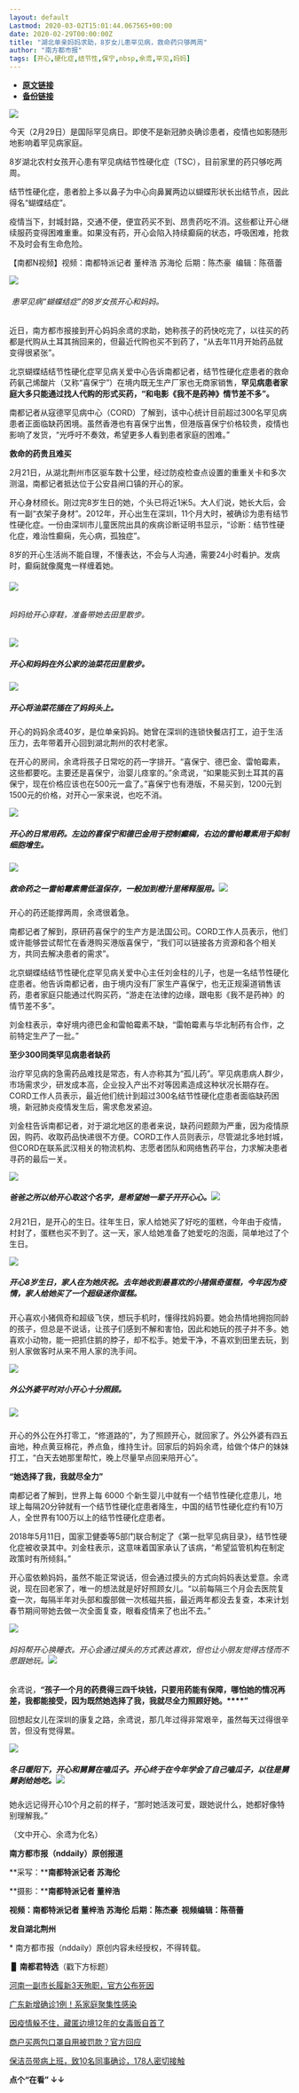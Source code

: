 ```yaml
---
layout: default
Lastmod: 2020-03-02T15:01:44.067565+00:00
date: 2020-02-29T00:00:00Z
title: "湖北单亲妈妈求助，8岁女儿患罕见病，救命药只够两周"
author: "南方都市报"
tags: [开心,硬化症,结节性,保宁,nbsp,余鸢,罕见,妈妈]
---
```


* [**原文链接**](https://mp.weixin.qq.com/s/1AP_cWpNaGJOHbDZFsEtIQ)
* [**备份链接**](http://archive.ph/5y29Z)


![](/images/post/09060180a1bb35d4f1ab370ef8d6128a.jpg)

  

今天（2月29日）是国际罕见病日。即使不是新冠肺炎确诊患者，疫情也如影随形地影响着罕见病家庭。  

  

8岁湖北农村女孩开心患有罕见病结节性硬化症（TSC），目前家里的药只够吃两周。

  

结节性硬化症，患者脸上多以鼻子为中心向鼻翼两边以蝴蝶形状长出结节点，因此得名“蝴蝶结症”。

  

疫情当下，封城封路，交通不便，便宜药买不到、昂贵药吃不消。这些都让开心继续服药变得困难重重。如果没有药，开心会陷入持续癫痫的状态，呼吸困难，抢救不及时会有生命危险。

  

【南都N视频】视频：南都特派记者 董梓浩 苏海伦 后期：陈杰豪  编辑：陈蓓蕾  

  

![](/images/post/3fb2434bdcbb6929018ce22f7508fd4b.jpg)

######  患罕见病“蝴蝶结症”的8岁女孩开心和妈妈。  

######   

近日，南方都市报接到开心妈妈余鸢的求助，她称孩子的药快吃完了，以往买的药都是代购从土耳其捎回来的，但最近代购也买不到药了，“从去年11月开始药品就变得很紧张”。

  

北京蝴蝶结结节性硬化症罕见病关爱中心告诉南都记者，结节性硬化症患者的救命药氨己烯酸片（又称“喜保宁”）在境内既无生产厂家也无商家销售，**罕见病患者家庭大多只能通过找人代购的形式买药，“和电影《我不是药神》情节差不多”。**

  

南都记者从寇德罕见病中心（CORD）了解到，该中心统计目前超过300名罕见病患者正面临缺药困境。虽然香港也有喜保宁出售，但港版喜保宁价格较贵，疫情也影响了发货，“光呼吁不奏效，希望更多人看到患者家庭的困难。”

  

**救命的药贵且难买**

  

2月21日，从湖北荆州市区驱车数十公里，经过防疫检查点设置的重重关卡和多次测温，南都记者抵达位于公安县闸口镇的开心的家。

  

开心身材颀长。刚过完8岁生日的她，个头已将近1米5。大人们说，她长大后，会有一副“衣架子身材”。2012年，开心出生在深圳，11个月大时，被确诊为患有结节性硬化症。一份由深圳市儿童医院出具的疾病诊断证明书显示，“诊断：结节性硬化症，难治性癫痫，先心病，孤独症”。

  

8岁的开心生活尚不能自理，不懂表达，不会与人沟通，需要24小时看护。发病时，癫痫就像魔鬼一样缠着她。

  

###### ![](/images/post/441274a04e0f25e2f2a95c1cbb423e42.jpg)

###### 妈妈给开心穿鞋，准备带她去田里散步。

######   

![](/images/post/f7d0689f297c28b1e58836b5cc97dbd4.jpg)

##### 开心和妈妈在外公家的油菜花田里散步。

![](/images/post/f16a28c283b86cd8b4f75fd7d3718ccb.jpg)

##### 开心将油菜花插在了妈妈头上。

开心的妈妈余鸢40岁，是位单亲妈妈。她曾在深圳的连锁快餐店打工，迫于生活压力，去年带着开心回到湖北荆州的农村老家。

  

在开心的房间，余鸢将孩子日常吃的药一字排开。“喜保宁、德巴金、雷帕霉素，这些都要吃。主要还是喜保宁，治婴儿痉挛的。”余鸢说，“如果能买到土耳其的喜保宁，现在价格应该也在500元一盒了。”喜保宁也有港版，不易买到，1200元到1500元的价格，对开心一家来说，也吃不消。

  

![](/images/post/0c8f32518ce219417cc5d60da1a74d1b.jpg)

##### 开心的日常用药。左边的喜保宁和德巴金用于控制癫痫，右边的雷帕霉素用于抑制细胞增生。

![](/images/post/95604a912e4fe838616a425897ee8507.jpg)

##### 救命药之一雷帕霉素需低温保存，一般加到橙汁里稀释服用。![](/images/post/bdc4e9164a0859af8fb62930e2d1a998.jpg)

开心的药还能撑两周，余鸢很着急。

  

南都记者了解到，原研药喜保宁的生产方是法国公司。CORD工作人员表示，他们或许能够尝试帮忙在香港购买港版喜保宁，“我们可以链接各方资源和各个相关方，共同去解决患者的需求”。

  

北京蝴蝶结结节性硬化症罕见病关爱中心主任刘金柱的儿子，也是一名结节性硬化症患者。他告诉南都记者，由于境内没有厂家生产喜保宁，也无正规渠道销售该药，患者家庭只能通过代购买药，“游走在法律的边缘，跟电影《我不是药神》的情节差不多”。

  

刘金柱表示，幸好境内德巴金和雷帕霉素不缺，“雷帕霉素与华北制药有合作，之前特定生产了一批。”

**至少300同类罕见病患者缺药**

  

治疗罕见病的急需药品难找是常态，有人亦称其为“孤儿药”。罕见病患病人群少，市场需求少，研发成本高，企业投入产出不对等因素造成这种状况长期存在。CORD工作人员表示，最近他们统计到超过300名结节性硬化症患者面临缺药困境，新冠肺炎疫情发生后，需求愈发紧迫。

  

刘金柱告诉南都记者，对于湖北地区的患者来说，缺药问题颇为严重，因为疫情原因，购药、收取药品快递很不方便。CORD工作人员则表示，尽管湖北多地封城，但CORD在联系武汉相关的物流机构、志愿者团队和网络售药平台，力求解决患者寻药的最后一关。

  

![](/images/post/30cf791b4d8930eb3a55f76292df4241.jpg)

##### 爸爸之所以给开心取这个名字，是希望她一辈子开开心心。![](/images/post/bdc4e9164a0859af8fb62930e2d1a998.jpg)

2月21日，是开心的生日。往年生日，家人给她买了好吃的蛋糕，今年由于疫情，村封了，蛋糕也买不到了。这一天，家人给她准备了她爱吃的泡面，简单地过了个生日。

  

![](/images/post/a13fafc1aa3f61ac8637ed793a00f0e8.jpg)

##### 开心8岁生日，家人在为她庆祝。去年她收到最喜欢的小猪佩奇蛋糕，今年因为疫情，家人给她买了一个超级迷你蛋糕。

开心喜欢小猪佩奇和超级飞侠，想玩手机时，懂得找妈妈要。她会热情地拥抱同龄的孩子，但总是不说话，让孩子们感到不解和害怕，因此和她玩的孩子并不多。她喜欢小动物，能一把抓住鹅的脖子，却不松手。她爱干净，不喜欢到田里去玩，到别人家做客时从来不用人家的洗手间。

  

![](/images/post/b32375ae391c003bc2147a4830431db9.jpg)

##### 外公外婆平时对小开心十分照顾。

##### ![](/images/post/bdc4e9164a0859af8fb62930e2d1a998.jpg)

开心的外公在外打零工，“修道路的”，为了照顾开心，就回家了。外公外婆有四五亩地，种点黄豆棉花，养点鱼，维持生计。回家后的妈妈余鸢，给做个体户的妹妹打工，“白天去她那里帮忙，晚上尽量早点回来陪开心”。

  

**“她选择了我，我就尽全力”**

  

南都记者了解到，世界上每 6000 个新生婴儿中就有一个结节性硬化症患儿，地球上每隔20分钟就有一个结节性硬化症患者降生，中国的结节性硬化症约有10万人，全世界有100万以上的结节性硬化症患者。

  

2018年5月11日，国家卫健委等5部门联合制定了《第一批罕见病目录》，结节性硬化症被收录其中。刘金柱表示，这意味着国家承认了该病，“希望监管机构在制定政策时有所倾斜。”

  

开心蛮依赖妈妈，虽然不能正常说话，但会通过摸头的方式向妈妈表达爱意。余鸢说，现在回老家了，唯一的想法就是好好照顾女儿。“以前每隔三个月会去医院复查一次，每隔半年对头部和腹部做一次核磁共振，最近两年都没去复查，本来计划春节期间带她去做一次全面复查，眼看疫情来了也出不去。”

  

![](/images/post/19b7fa6c6f853c151e29c0639fb996d8.jpg)

###### 妈妈帮开心换睡衣。开心会通过摸头的方式表达喜欢，但也让小朋友觉得古怪而不愿跟她玩。![](/images/post/bdc4e9164a0859af8fb62930e2d1a998.jpg)  

######   

余鸢说，**“孩子一个月的药费得三四千块钱，只要用药能有保障，哪怕她的情况再差，我都能接受，因为既然她选择了我，我就尽全力照顾好她。****”**

  

回想起女儿在深圳的康复之路，余鸢说，那几年过得非常艰辛，虽然每天过得很辛苦，但没有觉得累。

  

![](/images/post/ab55650ed77c83d6573783b78f617908.jpg)

##### 冬日暖阳下，开心和舅舅在嗑瓜子。开心终于在今年学会了自己嗑瓜子，以往是舅舅剥给她吃。![](/images/post/bdc4e9164a0859af8fb62930e2d1a998.jpg)

她永远记得开心10个月之前的样子，“那时她活泼可爱，跟她说什么，她都好像特别理解我。”

（文中开心、余鸢为化名）

**南方都市报（nddaily）原创报道**

**采写：****南都特派记者 苏海伦**

**摄影：****南都特派记者 董梓浩**

**视频：南都特派记者 董梓浩 苏海伦 后期：陈杰豪  视频编辑：陈蓓蕾**

**发自湖北荆州**

  

\* 南方都市报（nddaily）原创内容未经授权，不得转载。

 ▊ **南都君特选**（戳下方标题）

[河南一副市长履新3天殉职，官方公布死因](http://mp.weixin.qq.com/s?__biz=MTk1MjIwODAwMQ==&mid=2650845024&idx=3&sn=c3cd015198f18757044c063700efa00b&chksm=4797ac8e70e02598d12f1e4cf2e3de2e8ed83dd465a15fef019bad7f463a59de55bd1df9352e&scene=21#wechat_redirect)  

[广东新增确诊1例！系家庭聚集性感染](http://mp.weixin.qq.com/s?__biz=MTk1MjIwODAwMQ==&mid=2650845001&idx=2&sn=bff1bb8b8a9408d053ab9688017ea38b&chksm=4797aca770e025b13c59d128aa8b02bedac6601e55828050dd8dcdd282427fbdc1928ec0d602&scene=21#wechat_redirect)

[因疫情躲不住，藏匿边境12年的女毒贩自首了](http://mp.weixin.qq.com/s?__biz=MTk1MjIwODAwMQ==&mid=2650845001&idx=6&sn=7a488dc5a8eebc0393007bfa4e41671e&chksm=4797aca770e025b1870fd7bce99cfde2d10437ae2bbc4c5d019ad6a6efbcc04f5de80c3063e3&scene=21#wechat_redirect)  

[商户买两包口罩自用被罚款？官方回应](http://mp.weixin.qq.com/s?__biz=MTk1MjIwODAwMQ==&mid=2650845001&idx=4&sn=24cf9348455ffcd10ab28293ee8374c8&chksm=4797aca770e025b16668e7ef03b18fef86a4d49af2c2ddb0b69b5fb99bb45e0b754d66d8188e&scene=21#wechat_redirect)

[保洁员带病上班，致10名同事确诊，178人密切接触](http://mp.weixin.qq.com/s?__biz=MTk1MjIwODAwMQ==&mid=2650844578&idx=2&sn=a12ac9a299ce5005b3cb6db48650ea72&chksm=4797ae4c70e0275a0d6f3a27470136334d723618814a3483f0e419dc5f2090e5e6fd2aa849bd&scene=21#wechat_redirect)

**点个“在看” ↓↓**

